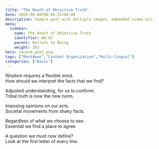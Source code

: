 ```yaml
---
title: "The Death of Objective Truth"
date: 2020-06-08T08:06:25+06:00
description: Sample post with multiple images, embedded video ect.
menu:
  sidebar:
    name: The Death of Objective Truth
    identifier: BB-02
    parent: Ballads to Being
    weight: 202
hero: second_post.png
tags: ["Markdown","Content Organization","Multi-lingual"]
categories: ["Basic"]
---
```


<p>Wisdom requires a flexible mind.<br>
How should we interpret the facts that we find?

<p>Adjusted understanding, for us to conform.<br>
Tribal truth is now the new norm.<p>

<p>Imposing opinions on our acts.<br>
Societal movements from shaky facts.<p>

<p>Regardless of what we choose to see.<br>
Essential we find a place to agree.<p>

<p>A question we must now define?<br>
Look at the first letter of every line.<p>

